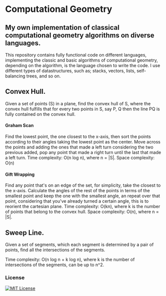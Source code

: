# Computational Geometry

## My own implementation of classical computational geometry algorithms on diverse languages.

This repository contains fully functional code on different languages, implementing the classic and basic algorithms of computational geometry, depending on the algorithm, is the language chosen to write the code. I use different types of datastructures, such as; stacks, vectors, lists, self-balancing trees, and so on.

## Convex Hull.

Given a set of points (S) in a plane, find the convex hull of S, where the convex hull fulfills that for every two points in S, say P, Q then the line PQ is fully contained on the convex hull. 

#### Graham Scan

Find the lowest point, the one closest to the x-axis, then sort the points according to their angles taking the lowest point as the center. Move across the points and adding the ones that made a left turn considering the two previous added, pop any point that made a right turn until the last that made a left turn.
Time complexity: O(n log n), where n = |S|.
Space complexity: O(n)

#### Gift Wrapping

Find any point that's on an edge of the set, for simplicity, take the closest to the x-axis. Calculate the angles of the rest of the points in terms of the smallest point and keep the one with the smallest angle, an repeat over that point, considering that you've already turned a certain angle, this is to reorient the cartesian plane.
Time complexity: O(kn), where k is the number of points that belong to the convex hull.
Space complexity: O(n), where n = |S|.

## Sweep Line.

Given a set of segments, which each segment is determined by a pair of points, find all the intersections of the segments.

Time complexity: O(n log n + k log n), where k is the number of intersections of the segments, can be up to n^2.

### License
[![MIT License](https://img.shields.io/badge/license-MIT-blue)](https://opensource.org/licenses/mit-license.php)
